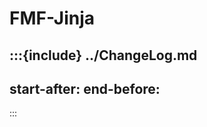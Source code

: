 # FMF-Jinja

:::{include} ../ChangeLog.md
---
start-after: <!-- SPHINX-START -->
end-before: <!-- SPHINX-END -->
---
:::
